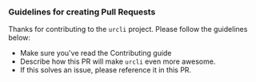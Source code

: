 ### Guidelines for creating Pull Requests

Thanks for contributing to the `urcli` project. Please follow the guidelines
below:

* Make sure you've read the Contributing guide
* Describe how this PR will make `urcli` even more awesome.
* If this solves an issue, please reference it in this PR.
